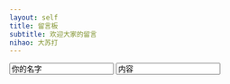 ```yaml
---
layout: self
title: 留言板
subtitle: 欢迎大家的留言
nihao: 大苏打
---
```


<div>
    <form action="" method="post">
        <input value="你的名字" type="text">
        <input value="内容" type="text">
    </form>
</div>

